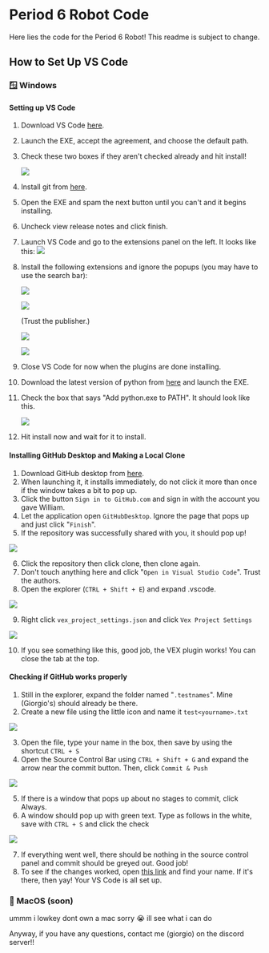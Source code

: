 # Period 6 Robot Code
Here lies the code for the Period 6 Robot! This readme is subject to change.

## How to Set Up VS Code
### 🪟 Windows
#### Setting up VS Code
1. Download VS Code [here](https://code.visualstudio.com/ "here").
2. Launch the EXE, accept the agreement, and choose the default path. 
3. Check these two boxes if they aren't checked already and hit install!

   [![](https://i.imgur.com/iRln5Vx.png)](https://i.imgur.com/iRln5Vx.png)
	
5. Install git from [here](https://github.com/git-for-windows/git/releases/download/v2.49.0.windows.1/Git-2.49.0-64-bit.exe "here").
6. Open the EXE and spam the next button until you can't and it begins installing.
7. Uncheck view release notes and click finish.
8. Launch VS Code and go to the extensions panel on the left. It looks like this: [![](https://i.imgur.com/SM4Yf1w.png)](https://i.imgur.com/SM4Yf1w.png)
9. Install the following extensions and ignore the popups (you may have to use the search bar): 

   [![](https://i.imgur.com/MaINfIo.png)](https://i.imgur.com/MaINfIo.png)
  
	  [![](https://i.imgur.com/zEIWZ1t.png)](https://i.imgur.com/zEIWZ1t.png)

	(Trust the publisher.)

	  [![](https://i.imgur.com/6SinnOx.png)](https://i.imgur.com/6SinnOx.png)

	  [![](https://i.imgur.com/NcvNLG6.png)](https://i.imgur.com/NcvNLG6.png)

11. Close VS Code for now when the plugins are done installing.
12. Download the latest version of python from [here](https://www.python.org/ftp/python/3.13.3/python-3.13.3-amd64.exe "here") and launch the EXE.
13. Check the box that says "Add python.exe to PATH". It should look like this.
	
	[![](https://i.imgur.com/9wVRmdv.png)](https://i.imgur.com/9wVRmdv.png)
	
14. Hit install now and wait for it to install.
	
#### Installing GitHub Desktop and Making a Local Clone
1.  Download GitHub desktop from [here](https://desktop.github.com/download/ "here").
2. When launching it, it installs immediately, do not click it more than once if the window takes a bit to pop up.
3. Click the button `Sign in to GitHub.com` and sign in with the account you gave William.
4. Let the application open `GitHubDesktop`. Ignore the page that pops up and just click "`Finish`".
5. If the repository was successfully shared with you, it should pop up!
	
 [![](https://i.imgur.com/eiPRpA6.png)](https://i.imgur.com/eiPRpA6.png)
	
6. Click the repository then click clone,  then clone again.
7. Don't touch anything here and click "`Open in Visual Studio Code`". Trust the authors.
8. Open the explorer (`CTRL + Shift + E`) and expand .vscode.
	
 [![](https://i.imgur.com/jZQbRfv.png)](https://i.imgur.com/jZQbRfv.png)

9. Right click `vex_project_settings.json` and click `Vex Project Settings`
	
 [![](https://i.imgur.com/H5gyG10.png)](https://i.imgur.com/H5gyG10.png)
 
10. If you see something like this, good job, the VEX plugin works! You can close the tab at the top.

#### Checking if GitHub works properly
1. Still in the explorer, expand the folder named "`.testnames`". Mine (Giorgio's) should already be there.
2. Create a new file using the little icon and name it `test<yourname>.txt`
	
 [![](https://i.imgur.com/8N0EiyD.png)](https://i.imgur.com/8N0EiyD.png)
 
3. Open the file, type your name in the box, then save by using the shortcut `CTRL + S`
4.  Open the Source Control Bar using `CTRL + Shift + G`  and expand the arrow near the commit button. Then, click `Commit & Push`
	
 [![](https://i.imgur.com/FRypfLx.png)](https://i.imgur.com/FRypfLx.png)
 
5. If there is a window that pops up about no stages to commit, click Always.
6. A window should pop up with green text. Type as follows in the white, save with `CTRL + S` and click the check
	
 [![](https://i.imgur.com/p4ohZEy.png)](https://i.imgur.com/p4ohZEy.png)
 
7. If everything went well, there should be nothing in the source control panel and commit should be greyed out. Good job! 
8. To see if the changes worked, open [this link](https://github.com/WillyWally34/ProgrammingDEPT/tree/main/.testnames "this link") and find your name. If it's there, then yay! Your VS Code is all set up.

### 🍎 MacOS (soon)
ummm i lowkey dont own a mac sorry 😭 ill see what i can do

Anyway, if you have any questions, contact me (giorgio) on the discord server!!
